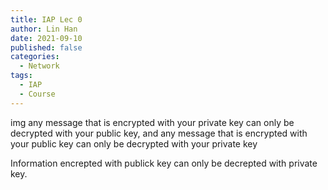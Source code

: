 ```yaml
---
title: IAP Lec 0
author: Lin Han
date: 2021-09-10
published: false
categories:
  - Network
tags:
  - IAP
  - Course
---
```


img
any message that is encrypted with your private key can only be decrypted with your public key, and any message that is encrypted with your public key can only be decrypted with your private key

Information encrepted with publick key can only be decrepted with private key.
